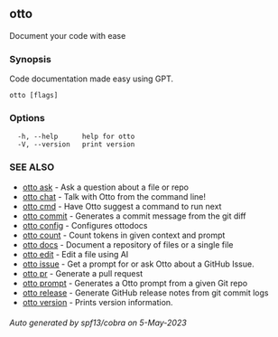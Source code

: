 ## otto

Document your code with ease

### Synopsis

Code documentation made easy using GPT.

```
otto [flags]
```

### Options

```
  -h, --help      help for otto
  -V, --version   print version
```

### SEE ALSO

* [otto ask](otto_ask.md)	 - Ask a question about a file or repo
* [otto chat](otto_chat.md)	 - Talk with Otto from the command line!
* [otto cmd](otto_cmd.md)	 - Have Otto suggest a command to run next
* [otto commit](otto_commit.md)	 - Generates a commit message from the git diff
* [otto config](otto_config.md)	 - Configures ottodocs
* [otto count](otto_count.md)	 - Count tokens in given context and prompt
* [otto docs](otto_docs.md)	 - Document a repository of files or a single file
* [otto edit](otto_edit.md)	 - Edit a file using AI
* [otto issue](otto_issue.md)	 - Get a prompt for or ask Otto about a GitHub Issue.
* [otto pr](otto_pr.md)	 - Generate a pull request
* [otto prompt](otto_prompt.md)	 - Generates a Otto prompt from a given Git repo
* [otto release](otto_release.md)	 - Generate GitHub release notes from git commit logs
* [otto version](otto_version.md)	 - Prints version information.

###### Auto generated by spf13/cobra on 5-May-2023
